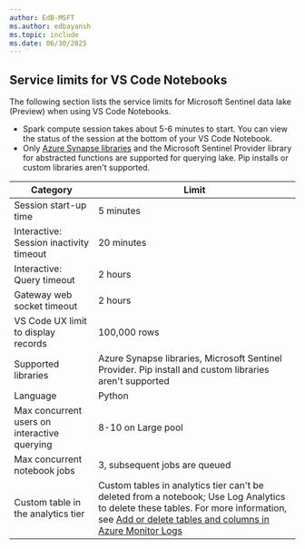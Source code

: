 ```yaml
---
author: EdB-MSFT
ms.author: edbayansh
ms.topic: include
ms.date: 06/30/2025
---
```


## Service limits for VS Code Notebooks


The following section lists the service limits for Microsoft Sentinel data lake (Preview) when using VS Code Notebooks.

+ Spark compute session takes about 5-6 minutes to start. You can view the status of the session at the bottom of your VS Code Notebook.
+ Only [Azure Synapse libraries](https://github.com/microsoft/synapse-spark-runtime/blob/main/Synapse/spark3.4/Official-Spark3.4-Rel-2025-04-16.0-rc.1.md) and the Microsoft Sentinel Provider library for abstracted functions are supported for querying lake. Pip installs or custom libraries aren't supported.


| Category | Limit |
|----------|-------|
| Session start-up time | 5 minutes |
| Interactive: Session inactivity timeout | 20 minutes |
| Interactive: Query timeout | 2 hours |
| Gateway web socket timeout | 2 hours |
| VS Code UX limit to display records | 100,000 rows |
| Supported libraries | Azure Synapse libraries, Microsoft Sentinel Provider. Pip install and custom libraries aren't supported |
| Language | Python |
| Max concurrent users on interactive querying | 8-10 on Large pool |
| Max concurrent notebook jobs | 3, subsequent jobs are queued |
| Custom table in the analytics tier | Custom tables in analytics tier can't be deleted from a notebook; Use Log Analytics to delete these tables. For more information, see [Add or delete tables and columns in Azure Monitor Logs](/azure/azure-monitor/logs/create-custom-table?tabs=azure-portal-1%2Cazure-portal-2%2Cazure-portal-3#delete-a-table)|
